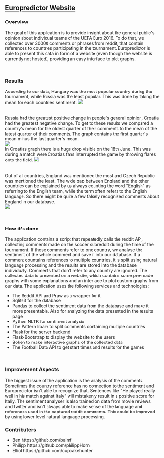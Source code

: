 <h2><a href=http://philipphorn.pythonanywhere.com/>Europredictor Website</a></h2>
<h3>Overview</h3>
<p> The goal of this application is to provide insight about the general public's opinion about individual teams of the UEFA Euro 2016. To do that, we collected over 30000 comments or phrases from reddit, that contain references to countries participating in the tournament. Europredictor is able to present this data in form of a website (even though the website is currently not hosted), providing an easy interface to plot graphs. </p>
<br>

<h3>Results</h3>
<p>According to our data, Hungary was the most popular country during the tournament, while Russia was the least popular. This was done by taking the mean for each countries sentiment.
<img src="http://i.imgur.com/HVJAzb5.png"></img><br><br><br>
Russia had the greatest positive change in people's general opinion, Croatia had the greatest negative change. To get to these results we compared a country's mean for the oldest quarter of their comments to the mean of the latest quarter of their comments. The graph contains the first quarter's mean minus the last quarter's mean.<br>
<img src="http://i.imgur.com/nGN7OcV.png"></img><br>
In Croatias graph there is a huge drop visible on the 18th June. This was during a match were Croatias fans interrupted the game by throwing flares onto the field.
<img src="http://i.imgur.com/MjrWLnl.png"></img><br><br><br>
Out of all countries, England was mentioned the most and Czech Republic was mentioned the least. The wide gap between England and the other countries can be explained by us always counting the word "English" as referring to the English team, while the term often refers to the English language. So there might be quite a few falsely recognized comments about England in our database.<br>
<img src="http://i.imgur.com/HG91DpA.png"></img>
</p>
<br>

<h3> How it's done </h3>
The application contains a script that repeatedly calls the reddit API, collecting comments made on the soccer subreddit during the time of the tournament. If those comments refer to one country, we analyse the sentiment of the whole comment and save it into our database. If a comment countains references to multiple countries, it is split using natural language processing and the results are stored into the database individualy. Comments that don't refer to any country are ignored.
The collected data is presented on a website, which contains some pre-made graphs with some explanations and an interface to plot custom graphs from our data.
The application uses the following services and technologies:
<ul>
<li>The Reddit API and Praw as a wrapper for it</li>
<li>Sqlite3 for the database</li>
<li>Pandas to collect the sentiment data from the database and make it more presentable. Also for analyzing the data presented in the results page.</li>
<li>Python NLTK for sentiment analysis</li>
<li>The Pattern libary to split comments containing multiple countries</li>
<li>Flask for the server backend</li>
<li>Flask-Bootstrap to display the website to the users</li>
<li>Bokeh to make interactive graphs of the collected data</li>
<li>The Football Data API to get start times and results for the games</li>
</ul>
</p>
<br>
<h3>Improvement Aspects</h3>
<p>The biggest issue of the application is the analysis of the comments. Sometimes the country reference has no connection to the sentiment and Europredictor isn't able to recognize that. Sentences like "He played really well in his match against Italy" will mistakenly result in a positive score for Italiy. The sentiment analyser is also trained on data from movie reviews and twitter and isn't always able to make sense of the language and references used in the captured reddit comments. This could be improved by using lower level natural language processing.<br>
</p>
<h3>Contributers</h3>
<ul>
<li>Ben https://github.com/balmf</li>
<li>Philipp https://github.com/philippHorn</li>
<li>Elliot https://github.com/cupcakehunter</li>

</ul>
